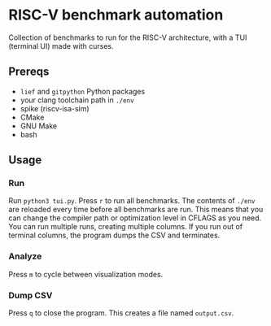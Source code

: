 # RISC-V benchmark automation

Collection of benchmarks to run for the RISC-V architecture, with a TUI (terminal UI) made with curses.

## Prereqs

+ `lief` and `gitpython` Python packages
+ your clang toolchain path in `./env`
+ spike (riscv-isa-sim)
+ CMake
+ GNU Make
+ bash

## Usage

### Run

Run `python3 tui.py`. Press `r` to run all benchmarks. The contents of `./env` are reloaded every time before all benchmarks are run. This means that you can change the compiler path or optimization level in CFLAGS as you need.
You can run multiple runs, creating multiple columns. If you run out of terminal columns, the program dumps the CSV and terminates.

### Analyze

Press `m` to cycle between visualization modes.

### Dump CSV

Press `q` to close the program. This creates a file named `output.csv`.
